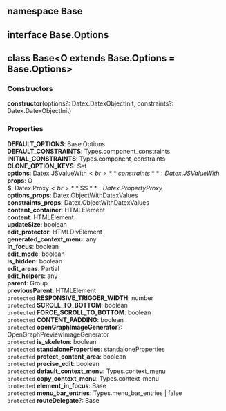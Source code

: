## namespace **Base**

## interface **Base.Options**

## class **Base**\<O extends Base.Options = Base.Options>
### Constructors
 **constructor**(options?: Datex.DatexObjectInit, constraints?: Datex.DatexObjectInit)

### Properties
**DEFAULT_OPTIONS**: Base.Options<br>
**DEFAULT_CONSTRAINTS**: Types.component_constraints<br>
**INITIAL_CONSTRAINTS**: Types.component_constraints<br>
**CLONE_OPTION_KEYS**: Set<br>
**options**: Datex.JSValueWith$<br>
**constraints**: Datex.JSValueWith$<br>
**props**: O<br>
**\$**: Datex.Proxy$<br>
**\$\$**: Datex.PropertyProxy$<br>
**options_props**: Datex.ObjectWithDatexValues<br>
**constraints_props**: Datex.ObjectWithDatexValues<br>
**content_container**: HTMLElement<br>
**content**: HTMLElement<br>
**updateSize**: boolean<br>
**edit_protector**: HTMLDivElement<br>
**generated_context_menu**: any<br>
**in_focus**: boolean<br>
**edit_mode**: boolean<br>
**is_hidden**: boolean<br>
**edit_areas**: Partial<br>
**edit_helpers**: any<br>
**parent**: Group<br>
**previousParent**: HTMLElement<br>
`protected` **RESPONSIVE_TRIGGER_WIDTH**: number<br>
`protected` **SCROLL_TO_BOTTOM**: boolean<br>
`protected` **FORCE_SCROLL_TO_BOTTOM**: boolean<br>
`protected` **CONTENT_PADDING**: boolean<br>
`protected` **openGraphImageGenerator**?: OpenGraphPreviewImageGenerator<br>
`protected` **is_skeleton**: boolean<br>
`protected` **standaloneProperties**: standaloneProperties<br>
`protected` **protect_content_area**: boolean<br>
`protected` **precise_edit**: boolean<br>
`protected` **default_context_menu**: Types.context_menu<br>
`protected` **copy_context_menu**: Types.context_menu<br>
`protected` **element_in_focus**: Base<br>
`protected` **menu_bar_entries**: Types.menu_bar_entries | false<br>
`protected` **routeDelegate**?: Base<br>


